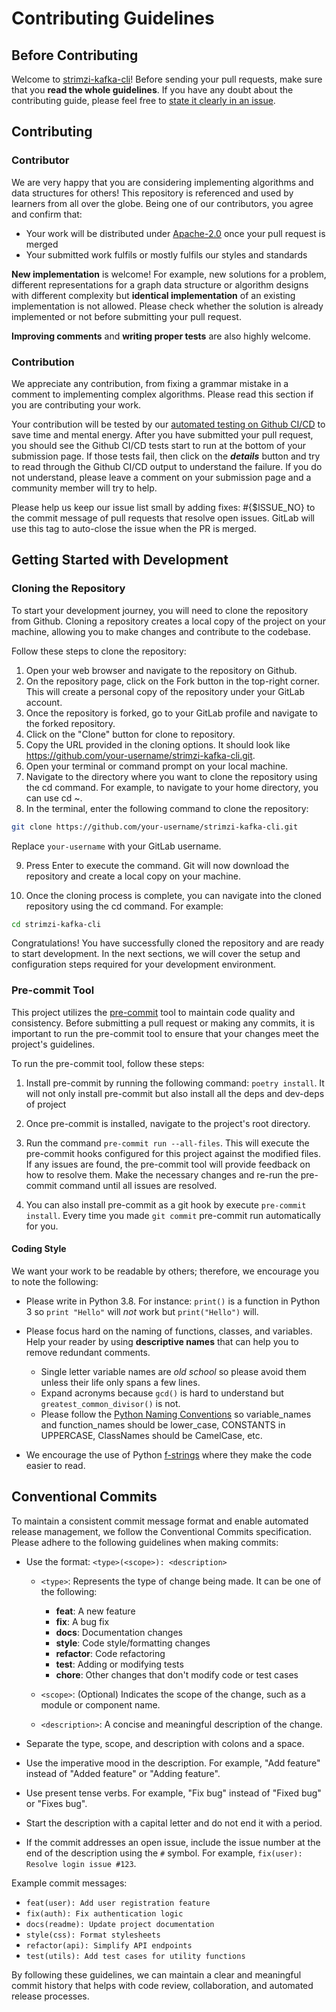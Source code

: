 # Contributing Guidelines

## Before Contributing

Welcome to [strimzi-kafka-cli](https://github.com/systemcraftsman/strimzi-kafka-cli)! Before sending your pull requests, make sure that you __read the whole guidelines__. If you have any doubt about the contributing guide, please feel free to [state it clearly in an issue](https://github.com/systemcraftsman/strimzi-kafka-cli/issues/new).

## Contributing

### Contributor

We are very happy that you are considering implementing algorithms and data structures for others! This repository is referenced and used by learners from all over the globe. Being one of our contributors, you agree and confirm that:

- Your work will be distributed under [Apache-2.0](LICENSE.md) once your pull request is merged
- Your submitted work fulfils or mostly fulfils our styles and standards

__New implementation__ is welcome! For example, new solutions for a problem, different representations for a graph data structure or algorithm designs with different complexity but __identical implementation__ of an existing implementation is not allowed. Please check whether the solution is already implemented or not before submitting your pull request.

__Improving comments__ and __writing proper tests__ are also highly welcome.

### Contribution

We appreciate any contribution, from fixing a grammar mistake in a comment to implementing complex algorithms. Please read this section if you are contributing your work.

Your contribution will be tested by our [automated testing on Github CI/CD](https://github.com/SystemCraftsman/strimzi-kafka-cli/actions) to save time and mental energy.  After you have submitted your pull request, you should see the Github CI/CD tests start to run at the bottom of your submission page.  If those tests fail, then click on the ___details___ button and try to read through the Github CI/CD output to understand the failure.  If you do not understand, please leave a comment on your submission page and a community member will try to help.

Please help us keep our issue list small by adding fixes: #{$ISSUE_NO} to the commit message of pull requests that resolve open issues. GitLab will use this tag to auto-close the issue when the PR is merged.

## Getting Started with Development

### Cloning the Repository

To start your development journey, you will need to clone the repository from Github. Cloning a repository creates a local copy of the project on your machine, allowing you to make changes and contribute to the codebase.

Follow these steps to clone the repository:

1. Open your web browser and navigate to the repository on Github.
2. On the repository page, click on the Fork button in the top-right corner. This will create a personal copy of the repository under your GitLab account.
3. Once the repository is forked, go to your GitLab profile and navigate to the forked repository.
4. Click on the "Clone" button for clone to repository.
5. Copy the URL provided in the cloning options. It should look like https://github.com/your-username/strimzi-kafka-cli.git.
6. Open your terminal or command prompt on your local machine.
7. Navigate to the directory where you want to clone the repository using the cd command. For example, to navigate to your home directory, you can use cd ~.
8. In the terminal, enter the following command to clone the repository:

```bash
git clone https://github.com/your-username/strimzi-kafka-cli.git
```
Replace `your-username` with your GitLab username.

9. Press Enter to execute the command. Git will now download the repository and create a local copy on your machine.

10. Once the cloning process is complete, you can navigate into the cloned repository using the cd command. For example:

```bash
cd strimzi-kafka-cli
```

Congratulations! You have successfully cloned the repository and are ready to start development. In the next sections, we will cover the setup and configuration steps required for your development environment.



### Pre-commit Tool

This project utilizes the [pre-commit](https://pre-commit.com/) tool to maintain code quality and consistency. Before submitting a pull request or making any commits, it is important to run the pre-commit tool to ensure that your changes meet the project's guidelines.

To run the pre-commit tool, follow these steps:

1. Install pre-commit by running the following command: `poetry install`. It will not only install pre-commit but also install all the deps and dev-deps of project

2. Once pre-commit is installed, navigate to the project's root directory.

3. Run the command `pre-commit run --all-files`. This will execute the pre-commit hooks configured for this project against the modified files. If any issues are found, the pre-commit tool will provide feedback on how to resolve them. Make the necessary changes and re-run the pre-commit command until all issues are resolved.

4. You can also install pre-commit as a git hook by execute `pre-commit install`. Every time you made `git commit` pre-commit run automatically for you.

#### Coding Style

We want your work to be readable by others; therefore, we encourage you to note the following:

- Please write in Python 3.8. For instance:  `print()` is a function in Python 3 so `print "Hello"` will *not* work but `print("Hello")` will.
- Please focus hard on the naming of functions, classes, and variables.  Help your reader by using __descriptive names__ that can help you to remove redundant comments.
  - Single letter variable names are *old school* so please avoid them unless their life only spans a few lines.
  - Expand acronyms because `gcd()` is hard to understand but `greatest_common_divisor()` is not.
  - Please follow the [Python Naming Conventions](https://pep8.org/#prescriptive-naming-conventions) so variable_names and function_names should be lower_case, CONSTANTS in UPPERCASE, ClassNames should be CamelCase, etc.

- We encourage the use of Python [f-strings](https://realpython.com/python-f-strings/#f-strings-a-new-and-improved-way-to-format-strings-in-python) where they make the code easier to read.

## Conventional Commits

To maintain a consistent commit message format and enable automated release management, we follow the Conventional Commits specification. Please adhere to the following guidelines when making commits:

- Use the format: `<type>(<scope>): <description>`

  - `<type>`: Represents the type of change being made. It can be one of the following:
    - **feat**: A new feature
    - **fix**: A bug fix
    - **docs**: Documentation changes
    - **style**: Code style/formatting changes
    - **refactor**: Code refactoring
    - **test**: Adding or modifying tests
    - **chore**: Other changes that don't modify code or test cases

  - `<scope>`: (Optional) Indicates the scope of the change, such as a module or component name.

  - `<description>`: A concise and meaningful description of the change.

- Separate the type, scope, and description with colons and a space.

- Use the imperative mood in the description. For example, "Add feature" instead of "Added feature" or "Adding feature".

- Use present tense verbs. For example, "Fix bug" instead of "Fixed bug" or "Fixes bug".

- Start the description with a capital letter and do not end it with a period.

- If the commit addresses an open issue, include the issue number at the end of the description using the `#` symbol. For example, `fix(user): Resolve login issue #123`.

Example commit messages:

- `feat(user): Add user registration feature`
- `fix(auth): Fix authentication logic`
- `docs(readme): Update project documentation`
- `style(css): Format stylesheets`
- `refactor(api): Simplify API endpoints`
- `test(utils): Add test cases for utility functions`

By following these guidelines, we can maintain a clear and meaningful commit history that helps with code review, collaboration, and automated release processes.
